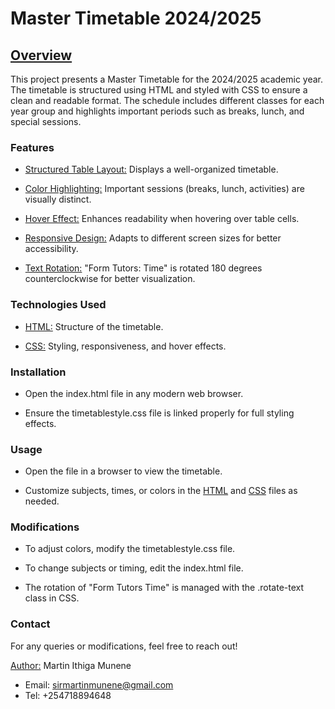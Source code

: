 # Master Timetable 2024/2025
## [Overview](#Overview)

This project presents a Master Timetable for the 2024/2025 academic year. The timetable is structured using HTML and styled with CSS to ensure a clean and readable format. The schedule includes different classes for each year group and highlights important periods such as breaks, lunch, and special sessions.

### Features

- [Structured Table Layout:](#StructuredTableLayout) Displays a well-organized timetable.

- [Color Highlighting:](#ColorHighlighting) Important sessions (breaks, lunch, activities) are visually distinct.

- [Hover Effect:](#HoverEffect) Enhances readability when hovering over table cells.

- [Responsive Design:](#ResponsiveDesign) Adapts to different screen sizes for better accessibility.

- [Text Rotation:](#TextRotation) "Form Tutors: Time" is rotated 180 degrees counterclockwise for better visualization.

### Technologies Used

- [HTML:](#HTML) Structure of the timetable.

- [CSS:](#CSS) Styling, responsiveness, and hover effects.

### Installation

- Open the index.html file in any modern web browser.

- Ensure the timetablestyle.css file is linked properly for full styling effects.

### Usage

- Open the file in a browser to view the timetable.

- Customize subjects, times, or colors in the [HTML](#HTML) and [CSS](#CSS) files as needed.

### Modifications

- To adjust colors, modify the timetablestyle.css file.

- To change subjects or timing, edit the index.html file.

- The rotation of "Form Tutors Time" is managed with the .rotate-text class in CSS.

### Contact

For any queries or modifications, feel free to reach out!

[Author:](#Author) Martin Ithiga Munene
- Email: sirmartinmunene@gmail.com
- Tel: +254718894648

